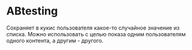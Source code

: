 ABtesting
=========
Сохраняет в кукис пользователя какое-то случайное значение из списка. Можно использовать с целью показа одним пользователям одного контента, а другим - другого.